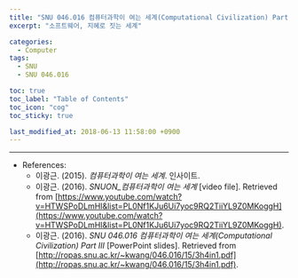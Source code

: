 ```yaml
---
title: "SNU 046.016 컴퓨터과학이 여는 세계(Computational Civilization) Part III"
excerpt: "소프트웨어, 지혜로 짓는 세계"

categories:
  - Computer
tags:
  - SNU
  - SNU 046.016

toc: true 
toc_label: "Table of Contents" 
toc_icon: "cog"
toc_sticky: true 

last_modified_at: 2018-06-13 11:58:00 +0900
---
```



*** 

* References: 
    * 이광근. (2015). *컴퓨터과학이 여는 세계*. 인사이트.
    * 이광근. (2016). *SNUON_컴퓨터과학이 여는 세계* [video file]. Retrieved from [https://www.youtube.com/watch?v=HTWSPoDLmHI&list=PL0Nf1KJu6Ui7yoc9RQ2TiiYL9Z0MKoggH](https://www.youtube.com/watch?v=HTWSPoDLmHI&list=PL0Nf1KJu6Ui7yoc9RQ2TiiYL9Z0MKoggH).
    * 이광근. (2016). *SNU 046.016 컴퓨터과학이 여는 세계(Computational Civilization) Part III* [PowerPoint slides]. Retrieved from [http://ropas.snu.ac.kr/~kwang/046.016/15/3h4in1.pdf](http://ropas.snu.ac.kr/~kwang/046.016/15/3h4in1.pdf).
